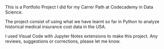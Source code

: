 This is a Portfolio Project I did for my Carrer Path at Codecademy in Data Science.

The project consist of using what we have learnt so far in Python to analyze historical medical insurance cost data in the USA.

I used Visual Code with Jupyter Notes extensions to make this project. Any reviews, suggestions or corrections, please let me know.
